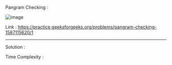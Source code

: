 Pangram Checking :

![image](https://user-images.githubusercontent.com/23376002/180645054-5e2df5c1-3297-4a25-9389-c39fade50f11.png)


Link : https://practice.geeksforgeeks.org/problems/pangram-checking-1587115620/1


-----------------------------------------------------------------------------------------------------------------------------------------------------


Solution :

Time Complexity :




